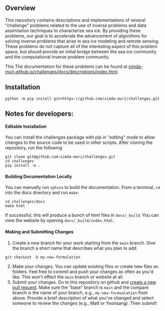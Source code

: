 ## Overview 
This repository contains descriptions and implementations of several "challenge" problems related to the use of inverse problems and data assimilation techniques to characterize sea ice.   By providing these problems, our goal is to accelerate the advancement of algorithms for solving inverse problems that arise in sea ice modeling and remote sensing.  These problems do not capture all of the interesting aspect of this problem space, but should provide an initial bridge between the sea ice community and the computational inverse problem community.

This 
The documentation for these problems can be found at [simda-muri.github.io/challenges/docs/descriptions/index.html](https://github.com/simda-muri/challenges/blob/main/docs/descriptions/index.html).

## Installation

```
python -m pip install git+https://github.com/simda-muri/challenges.git
```

## Notes for developers:

#### Editable Installation
You can install the challenges package with pip in "editing" mode to allow changes to the source code to be used in other scripts.   After cloning the repository, run the following 
```
git clone git@github.com:simda-muri/challenges.git
cd challenges
pip install -e .
```

#### Building Documentation Locally
You can manually run `sphinx` to build the documentation.  From a terminal, `cd` into the docs directory and run `make`:
```
cd challenges/docs
make html
```
If successful, this will produce a bunch of html files in `docs/_build`.  You can view the website by opening `docs/_build/index.html`.

#### Making and Submitting Changes
1. Create a new branch for your work starting from the `main` branch.  Give the branch a short name that describes what you plan to add.
```
git checkout -b my-new-formulation
```
2. Make your changes.   You can update existing files or create new files an folders.  Feel free to commit and push your changes as often as you'd like.  This won't effect the `main` branch or website at all.
3. Submit your changes.   Go to this repository on github and [create a new pull request](https://github.com/simda-muri/challenges/pulls).  Make sure the "base" branch is `main` and the compare branch is the name of your branch, e.g., `my-new-formualation` from above.   Provide a brief description of what you've changed and select someone to review the changes (e.g., Matt or Yoonsang).   Then submit!   

